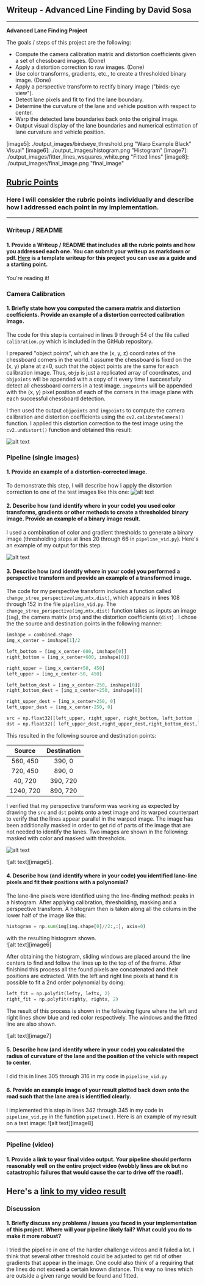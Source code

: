 ## Writeup - Advanced Line Finding by David Sosa 
---

**Advanced Lane Finding Project**

The goals / steps of this project are the following:

* Compute the camera calibration matrix and distortion coefficients given a set of chessboard images. (Done)
* Apply a distortion correction to raw images. (Done)
* Use color transforms, gradients, etc., to create a thresholded binary image. (Done)
* Apply a perspective transform to rectify binary image ("birds-eye view").
* Detect lane pixels and fit to find the lane boundary.
* Determine the curvature of the lane and vehicle position with respect to center.
* Warp the detected lane boundaries back onto the original image.
* Output visual display of the lane boundaries and numerical estimation of lane curvature and vehicle position.

[//]: # (Image References)

[image1]: ./output_images/original_undistorted.png "Undistorted"
[image2]: ./output_images/undistorted_image.png "Road Transformed"
[image3]: ./output_images/threholded_image.png "Binary Example"
[image4]: ./output_images/birdseye_color.png "Warp Example Color"
[image5]: ./output_images/birdseye_threshold.png "Warp Example Black"  Visual"
[image6]: ./output_images/histogram.png "Histogram"
[image7]: ./output_images/fitter_lines_wsquares_white.png "Fitted lines"
[image8]: ./output_images/final_image.png "final_image"


[video1]: ["Video"](https://youtu.be/01PSaf6LpNk)

## [Rubric Points](https://review.udacity.com/#!/rubrics/571/view)

### Here I will consider the rubric points individually and describe how I addressed each point in my implementation.  

---

### Writeup / README

#### 1. Provide a Writeup / README that includes all the rubric points and how you addressed each one.  You can submit your writeup as markdown or pdf.  [Here](https://github.com/udacity/CarND-Advanced-Lane-Lines/blob/master/writeup_template.md) is a template writeup for this project you can use as a guide and a starting point.  

You're reading it!

### Camera Calibration

#### 1. Briefly state how you computed the camera matrix and distortion coefficients. Provide an example of a distortion corrected calibration image.

The code for this step is contained in lines 9 through 54 of the file called `calibration.py` which is included in the GitHub repository.   

I prepared "object points", which are the (x, y, z) coordinates of the chessboard corners in the world. I assume the chessboard is fixed on the (x, y) plane at z=0, such that the object points are the same for each calibration image.  Thus, `objp` is just a replicated array of coordinates, and `objpoints` will be appended with a copy of it every time I successfully detect all chessboard corners in a test image. `imgpoints` will be appended with the (x, y) pixel position of each of the corners in the image plane with each successful chessboard detection.  

I then used the output `objpoints` and `imgpoints` to compute the camera calibration and distortion coefficients using the `cv2.calibrateCamera()` function. I applied this distortion correction to the test image using the `cv2.undistort()` function and obtained this result: 

![alt text][image1]

### Pipeline (single images)

#### 1. Provide an example of a distortion-corrected image.

To demonstrate this step, I will describe how I apply the distortion correction to one of the test images like this one:
![alt text][image2]

#### 2. Describe how (and identify where in your code) you used color transforms, gradients or other methods to create a thresholded binary image.  Provide an example of a binary image result.

I used a combination of color and gradient thresholds to generate a binary image (thresholding steps at lines 20 through 66 in `pipeline_vid.py`).  Here's an example of my output for this step. 

![alt text][image3]

#### 3. Describe how (and identify where in your code) you performed a perspective transform and provide an example of a transformed image.

The code for my perspective transform includes a function called `change_stree_perspective(img,mtx,dist)`, which appears in lines 108 through 152 in the file `pipeline_vid.py`.  The `change_stree_perspective(img,mtx,dist)` function takes as inputs an image (`img`), the camera matrix (`mtx`) and the distortion coefficients (`dist`) . I chose the the source and destination points in the following manner:

```python
imshape = combined.shape  
img_x_center = imshape[1]/2

left_bottom = [img_x_center-600, imshape[0]]
right_bottom = [img_x_center+600, imshape[0]]

right_upper = [img_x_center+50, 450]
left_upper = [img_x_center-50, 450]

left_bottom_dest = [img_x_center-250, imshape[0]]
right_bottom_dest = [img_x_center+250, imshape[0]]

right_upper_dest = [img_x_center+250, 0]
left_upper_dest = [img_x_center-250, 0]

src = np.float32([left_upper, right_upper, right_bottom, left_bottom  ])						
dst = np.float32([ left_upper_dest,right_upper_dest,right_bottom_dest,left_bottom_dest])
```

This resulted in the following source and destination points:

| Source        | Destination   | 
|:-------------:|:-------------:| 
| 560, 450      | 390, 0        | 
| 720, 450      | 890, 0      |
| 40, 720       | 390, 720      |
| 1240, 720     | 890, 720        |

I verified that my perspective transform was working as expected by drawing the `src` and `dst` points onto a test image and its warped counterpart to verify that the lines appear parallel in the warped image. The image has been additionally masked in order to get rid of parts of the image that are not needed to identify the lanes. Two images are shown in the following:  masked with color and masked with thresholds.  

![alt text][image4]

![alt text][image5].

#### 4. Describe how (and identify where in your code) you identified lane-line pixels and fit their positions with a polynomial?

The lane-line pixels were identified using the line-finding method: peaks in a histogram. After applying calibration, thresholding, masking and a perspective transform. A histogram then is taken along all the colums in the lower half of the image like this:

```python
histogram = np.sum(img[img.shape[0]//2:,:], axis=0)
```
with the resulting histogram shown.  
![alt text][image6]

After obtaining the histogram, sliding windows are placed around the line centers to find and follow the lines up to the top of of the frame. After finishind this process all the found pixels are concatenated and their positions are extracted. With the left and right line pixels at hand it is possible to fit a 2nd order polynomial by doing:

```python
left_fit = np.polyfit(lefty, leftx, 2)
right_fit = np.polyfit(righty, rightx, 2)
```

The result of this process is shown in the following figure where the left and right lines show blue and red color respectively. The windows and the fitted line are also shown.

![alt text][image7]
 
#### 5. Describe how (and identify where in your code) you calculated the radius of curvature of the lane and the position of the vehicle with respect to center.

I did this in lines 305 through 316 in my code in `pipeline_vid.py`

#### 6. Provide an example image of your result plotted back down onto the road such that the lane area is identified clearly.

I implemented this step in lines 342 through 345 in my code in `pipeline_vid.py` in the function `pipeline()`.  Here is an example of my result on a test image:
![alt text][image8]

---

### Pipeline (video)

#### 1. Provide a link to your final video output.  Your pipeline should perform reasonably well on the entire project video (wobbly lines are ok but no catastrophic failures that would cause the car to drive off the road!).

Here's a [link to my video result](https://youtu.be/01PSaf6LpNk)
---

### Discussion

#### 1. Briefly discuss any problems / issues you faced in your implementation of this project.  Where will your pipeline likely fail?  What could you do to make it more robust?

I tried the pipeline in one of the harder challenge videos and it failed a lot. I think that several other threshold could be adjusted to get rid of other gradients that appear in the image. One could also think of a requiring that the lines do not exceed a certain known distance. This way no lines which are outside a given range would be found and fitted.   